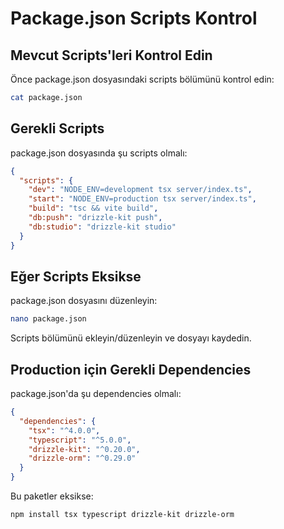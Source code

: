 # Package.json Scripts Kontrol

## Mevcut Scripts'leri Kontrol Edin

Önce package.json dosyasındaki scripts bölümünü kontrol edin:

```bash
cat package.json
```

## Gerekli Scripts

package.json dosyasında şu scripts olmalı:

```json
{
  "scripts": {
    "dev": "NODE_ENV=development tsx server/index.ts",
    "start": "NODE_ENV=production tsx server/index.ts",
    "build": "tsc && vite build",
    "db:push": "drizzle-kit push",
    "db:studio": "drizzle-kit studio"
  }
}
```

## Eğer Scripts Eksikse

package.json dosyasını düzenleyin:

```bash
nano package.json
```

Scripts bölümünü ekleyin/düzenleyin ve dosyayı kaydedin.

## Production için Gerekli Dependencies

package.json'da şu dependencies olmalı:

```json
{
  "dependencies": {
    "tsx": "^4.0.0",
    "typescript": "^5.0.0",
    "drizzle-kit": "^0.20.0",
    "drizzle-orm": "^0.29.0"
  }
}
```

Bu paketler eksikse:

```bash
npm install tsx typescript drizzle-kit drizzle-orm
```